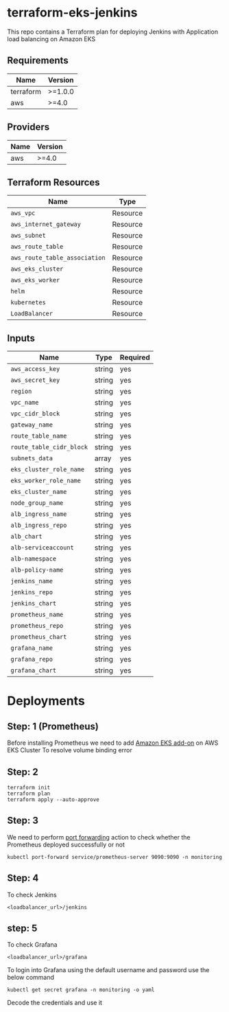 # terraform-eks-jenkins

This repo contains a Terraform plan for deploying Jenkins with Application load balancing on Amazon EKS

## Requirements

| Name | Version |
| ---- | ------- |
| terraform | >=1.0.0 |
| aws | >=4.0 |

## Providers

|Name | Version |
| --- | ------- |
| aws | >=4.0 |

## Terraform Resources

| Name | Type |
| ---------| ------------|
| `aws_vpc` | Resource |
| `aws_internet_gateway` | Resource |
| `aws_subnet` | Resource |
| `aws_route_table` | Resource |
| `aws_route_table_association` | Resource |
| `aws_eks_cluster` | Resource |
| `aws_eks_worker` | Resource |
| `helm` | Resource |
| `kubernetes` | Resource |
| `LoadBalancer` | Resource |


## Inputs

| Name |  Type | Required|
| ---- |  ---- | ------- |
| `aws_access_key` |  string | yes
| `aws_secret_key` | string | yes |
| `region` | string | yes |
| `vpc_name` | string | yes |
| `vpc_cidr_block` | string | yes |
| `gateway_name` | string | yes |
| `route_table_name` | string | yes |
| `route_table_cidr_block` | string | yes |
| `subnets_data` | array | yes |
| `eks_cluster_role_name` | string | yes |
| `eks_worker_role_name`  | string | yes |
| `eks_cluster_name`  | string | yes |
| `node_group_name`  | string | yes |
| `alb_ingress_name`  | string | yes |
| `alb_ingress_repo`  | string | yes |
| `alb_chart`  | string | yes |
| `alb-serviceaccount`  | string | yes |
| `alb-namespace`  | string | yes |
| `alb-policy-name`  | string | yes |
| `jenkins_name`  | string | yes |
| `jenkins_repo`  | string | yes |
| `jenkins_chart`  | string | yes |
| `prometheus_name`  | string | yes |
| `prometheus_repo`  | string | yes |
| `prometheus_chart`  | string | yes |
| `grafana_name`  | string | yes |
| `grafana_repo`  | string | yes |
| `grafana_chart`  | string | yes |

# Deployments

## Step: 1 (Prometheus)
Before installing Prometheus we need to add [Amazon EKS add-on](https://docs.aws.amazon.com/eks/latest/userguide/managing-ebs-csi.html#updating-ebs-csi-eks-add-on) on AWS EKS Cluster To resolve volume binding error


## Step: 2
```
terraform init
terraform plan 
terraform apply --auto-approve
```

## Step: 3
We need to perform [port forwarding](https://kubernetes.io/docs/tasks/access-application-cluster/port-forward-access-application-cluster/#forward-a-local-port-to-a-port-on-the-pod) action to check whether the Prometheus deployed successfully or not
```
kubectl port-forward service/prometheus-server 9090:9090 -n monitoring
```

## Step: 4
To check Jenkins
```
<loadbalancer_url>/jenkins
```

## step: 5
To check Grafana
```
<loadbalancer_url>/grafana
```
To login into Grafana using the default username and password use the below command
```
kubectl get secret grafana -n monitoring -o yaml
```

Decode the credentials and use it